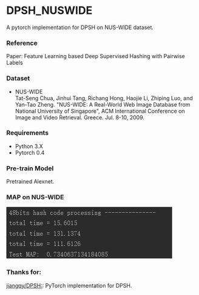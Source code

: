 # DPSH_NUSWIDE
A pytorch implementation for DPSH on NUS-WIDE dataset.

### Reference
 Paper: Feature Learning based Deep Supervised Hashing with Pairwise Labels

### Dataset
 * NUS-WIDE <br>
  Tat-Seng Chua, Jinhui Tang, Richang Hong, Haojie Li, Zhiping Luo, and Yan-Tao Zheng. "NUS-WIDE: A Real-World Web Image Database from National University of Singapore", ACM International Conference on Image and Video Retrieval. Greece. Jul. 8-10, 2009. 

### Requirements
 * Python 3.X <br>
 * Pytorch 0.4
 
### Pre-train Model
 Pretrained Alexnet.

### MAP on NUS-WIDE
 ![image](https://github.com/La-ji/DPSH_NUSWIDE/blob/master/result/result.png)
 
### Thanks for:
 [jiangqy/DPSH:](https://github.com/jiangqy/DPSH-pytorch): PyTorch implementation for DPSH.
